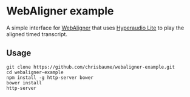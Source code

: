 # WebAligner example

A simple interface for [WebAligner](https://github.com/chrisbaume/webaligner) that uses [Hyperaudio Lite](https://github.com/hyperaudio/hyperaudio-lite) to play the aligned timed transcript.

## Usage

```
git clone https://github.com/chrisbaume/webaligner-example.git
cd webaligner-example
npm install -g http-server bower
bower install
http-server
```